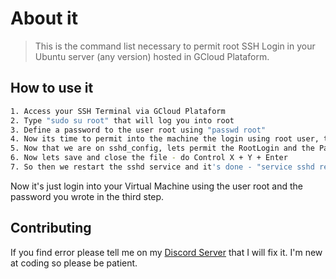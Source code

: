 # About it
>This is the command list necessary to permit root SSH Login in your Ubuntu server (any version) hosted in GCloud Plataform.

## How to use it
```sh
1. Access your SSH Terminal via GCloud Plataform
2. Type "sudo su root" that will log you into root
3. Define a password to the user root using "passwd root"
4. Now its time to permit into the machine the login using root user, type "nano /etc/ssh/sshd_config"
5. Now that we are on sshd_config, lets permit the RootLogin and the PasswordAutentication. Go to "#ListenAddress ::" and add below "PermitRootLogin yes" then jump another line and add "PasswordAuthentication yes"
6. Now lets save and close the file - do Control X + Y + Enter
7. So then we restart the sshd service and it's done - "service sshd restart"
```
Now it's just login into your Virtual Machine using the user root and the password you wrote in the third step.

## Contributing
If you find error please tell me on my [Discord Server](https://discord.gg/SbFUjMw) that I will fix it. I'm new at coding so please be patient.

